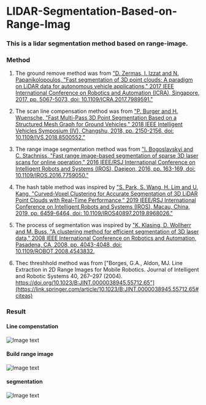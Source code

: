 # LIDAR-Segmentation-Based-on-Range-Imag

### This is a lidar segmentation method based on range-image.

### Method

1. The ground remove method was from ["D. Zermas, I. Izzat and N. Papanikolopoulos, "Fast segmentation of 3D point clouds: A paradigm on LiDAR data for autonomous vehicle applications," 2017 IEEE International Conference on Robotics and Automation (ICRA), Singapore, 2017, pp. 5067-5073, doi: 10.1109/ICRA.2017.7989591."](https://ieeexplore.ieee.org/document/7989591)

2. The scan line compensation method was from ["P. Burger and H. Wuensche, "Fast Multi-Pass 3D Point Segmentation Based on a Structured Mesh Graph for Ground Vehicles," 2018 IEEE Intelligent Vehicles Symposium (IV), Changshu, 2018, pp. 2150-2156, doi: 10.1109/IVS.2018.8500552."](https://ieeexplore.ieee.org/document/8500552)

3. The range image segmentation method was from ["I. Bogoslavskyi and C. Stachniss, "Fast range image-based segmentation of sparse 3D laser scans for online operation," 2016 IEEE/RSJ International Conference on Intelligent Robots and Systems (IROS), Daejeon, 2016, pp. 163-169, doi: 10.1109/IROS.2016.7759050."](https://ieeexplore.ieee.org/document/7759050)

4. The hash table method was inspired by ["S. Park, S. Wang, H. Lim and U. Kang, "Curved-Voxel Clustering for Accurate Segmentation of 3D LiDAR Point Clouds with Real-Time Performance," 2019 IEEE/RSJ International Conference on Intelligent Robots and Systems (IROS), Macau, China, 2019, pp. 6459-6464, doi: 10.1109/IROS40897.2019.8968026."](https://ieeexplore.ieee.org/document/8968026)

5. The process of segmentation was inspired by ["K. Klasing, D. Wollherr and M. Buss, "A clustering method for efficient segmentation of 3D laser data," 2008 IEEE International Conference on Robotics and Automation, Pasadena, CA, 2008, pp. 4043-4048, doi: 10.1109/ROBOT.2008.4543832.](https://ieeexplore.ieee.org/document/4543832)

6. Thec threshhold method was from ["Borges, G.A., Aldon, MJ. Line Extraction in 2D Range Images for Mobile Robotics. Journal of Intelligent and Robotic Systems 40, 267–297 (2004). https://doi.org/10.1023/B:JINT.0000038945.55712.65"](https://link.springer.com/article/10.1023/B:JINT.0000038945.55712.65#citeas)


### Result

 #### Line compenstation
![Image text](https://github.com/wangx1996/LIDAR-Segmentation-Based-on-Range-Imag/blob/main/image/linecompensation.png)

#### Build range image
![Image text](https://github.com/wangx1996/LIDAR-Segmentation-Based-on-Range-Imag/blob/main/image/buildrange.png)

#### segmentation
![Image text](https://github.com/wangx1996/LIDAR-Segmentation-Based-on-Range-Imag/blob/main/image/seg.png)
